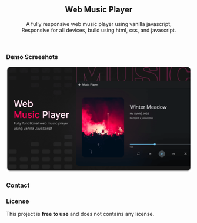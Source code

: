 <div align="center">
  

  <h2 align="center">Web Music Player</h2>

  A fully responsive web music player using vanilla javascript, <br />Responsive for all devices, build using html, css, and javascript.

  

</div>

<br />

### Demo Screeshots

![Music Player Desktop Demo](./readme-images/desktop.png "Desktop Demo")




### Contact


### License

This project is **free to use** and does not contains any license.

